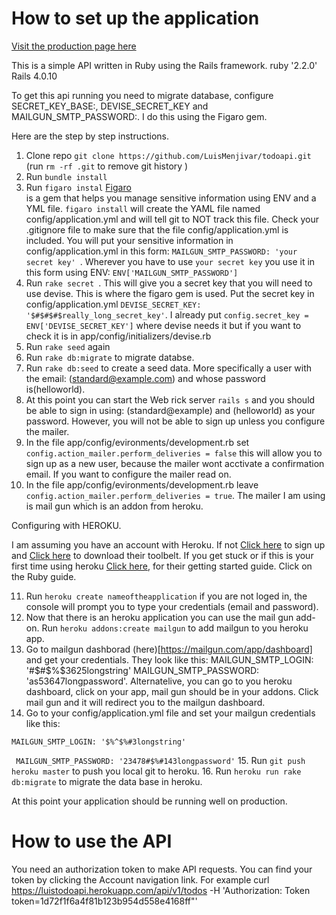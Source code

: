 # How to set up the application
[Visit the production page here](https://luistodoapi.herokuapp.com/)<br>

This is a simple API written in Ruby using the Rails framework. 
ruby '2.2.0'
Rails 4.0.10

To get this api running you need to migrate database, configure SECRET_KEY_BASE:, DEVISE_SECRET_KEY and MAILGUN_SMTP_PASSWORD:. I do this using the Figaro gem.

Here are the step by step instructions. 

1. Clone repo ```git clone https://github.com/LuisMenjivar/todoapi.git```
(run ``` rm -rf .git ```  to remove git history )
2. Run ``` bundle install ```
3. Run ``` figaro instal ``` 
[Figaro](https://github.com/laserlemon/figaro)<br> is a gem that helps you manage sensitive information using ENV and a YML file.
   ```figaro install``` will create the YAML file named config/application.yml and will tell git to NOT track this file. Check  your .gitignore file to make sure that the file config/application.yml is included. You will put your sensitive information in config/application.yml in this form:   ```MAILGUN_SMTP_PASSWORD: 'your secret key' ```. Wherever you have to use ```your secret key``` you use it in this form using ENV:  ```ENV['MAILGUN_SMTP_PASSWORD']```
4. Run ```rake secret ```. This will give you a secret key that you will need to use devise. This is where the figaro gem is used. Put the secret key in config/application.yml ```DEVISE_SECRET_KEY: '$#$#$#$really_long_secret_key'```. I already put ```config.secret_key = ENV['DEVISE_SECRET_KEY']``` where devise needs it but if you want to check it is in app/config/initializers/devise.rb
5. Run ```rake seed``` again 
6. Run ```rake db:migrate``` to migrate databse. 
7. Run ```rake db:seed``` to create a seed data. More specifically a user with the email:  (standard@example.com)
and whose password is(helloworld). 
8. At this point you can start the Web rick server ```rails s``` and you should be able to sign in using: (standard@example) and (helloworld) as your password. However, you will not be able to sign up unless you configure the mailer.
9. In the file app/config/evironments/development.rb set ```config.action_mailer.perform_deliveries = false```
this will allow you to sign up as a new user, because the mailer wont acctivate a confirmation email. If you want to configure the mailer read on.
10. In the file app/config/evironments/development.rb leave ```config.action_mailer.perform_deliveries = true```.
The mailer I am using is mail gun which is an addon from heroku. 

Configuring with HEROKU.

I am assuming you have an account with Heroku. If not [Click here](https://signup.heroku.com/dc) to sign up and [Click here](https://devcenter.heroku.com/articles/getting-started-with-ruby#set-up) to download their toolbelt. If you get stuck or if this is your first time using heroku [Click here](https://devcenter.heroku.com/start), for their getting started guide. Click on the Ruby guide. 

11. Run ```heroku create nameoftheapplication``` if you are not loged in, the console will prompt you to type your credentials (email and password). 
12. Now that there is an heroku application you can use the mail gun add-on. Run ```heroku addons:create mailgun``` to add mailgun to you heroku app.
13. Go to mailgun dashborad (here)[https://mailgun.com/app/dashboard] and get your credentials. They look like this: MAILGUN_SMTP_LOGIN: '#$#$%$3625longstring' MAILGUN_SMTP_PASSWORD: 'as53647longpassword'. Alternatelive, you can go to you heroku dashboard, click on your app, mail gun should be in your addons. Click mail gun and it will redirect you to the mailgun dashboard.
14. Go to your config/application.yml file and set your mailgun credentials like this:

```MAILGUN_SMTP_LOGIN: '$%^$%#3longstring'```

``` MAILGUN_SMTP_PASSWORD: '23478#$%#143longpassword'```
15. Run ```git push heroku master``` to push you local git to heroku.
16. Run ```heroku run rake db:migrate``` to migrate the data base in heroku.

At this point your application should be running well on production. 

# How to use the API 
You need an authorization token to make API requests. You can find your token by clicking the Account navigation link. For example 
    curl https://luistodoapi.herokuapp.com/api/v1/todos -H 'Authorization: Token token=1d72f1f6a4f81b123b954d558e4168ff"'



